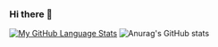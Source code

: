 ### Hi there 👋

<!--
**nati-m-afw/nati-m-afw** is a ✨ _special_ ✨ repository because its `README.md` (this file) appears on your GitHub profile.

Here are some ideas to get you started:

- 🔭 I’m currently working on ...
- 🌱 I’m currently learning ...
- 👯 I’m looking to collaborate on ...
- 🤔 I’m looking for help with ...
- 💬 Ask me about ...
- 📫 How to reach me: ...
- 😄 Pronouns: ...
- ⚡ Fun fact: ...
-->
[![My GitHub Language Stats](https://github-readme-stats.vercel.app/api/top-langs/?username=nati-m-afw&langs_count=15&theme=tokyonight&hide=php)]()
![Anurag's GitHub stats](https://github-readme-stats.vercel.app/api?username=nati-m-afw&show_icons=true&theme=tokyonight)
